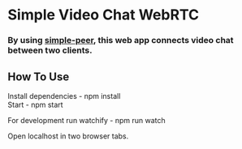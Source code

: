 # Simple Video Chat WebRTC

### By using [simple-peer](https://github.com/raihanM95/remote-doctor), this web app connects video chat between two clients.

## How To Use

Install dependencies - npm install  
Start - npm start  

For development run watchify - npm run watch  

Open localhost in two browser tabs.
